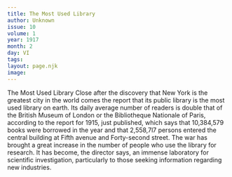 ```yaml
---
title: The Most Used Library
author: Unknown
issue: 10
volume: 1
year: 1917
month: 2
day: VI
tags:
layout: page.njk
image:
---
```

The Most Used Library   Close after the discovery that New York is the greatest city in the world comes the report that its public library is the most used library on earth. Its daily average number of readers is double that of the British Museum of London or the Bibliotheque Nationale of Paris, according to the report for 1915, just published, which says that 10,384,579 books were borrowed in the year and that 2,558,7l7 persons entered the central building   at Fifth avenue and Forty-second street. The war has brought a great increase in the number of people who use the library for research. It has become, the director says, an immense laboratory for scientific investigation, particularly to those seeking information regarding new industries.   




